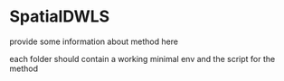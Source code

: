 # SpatialDWLS

provide some information about method here

each folder should contain a working minimal env and the script for the method
